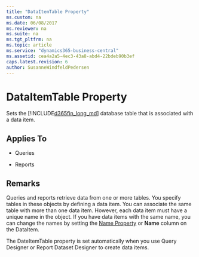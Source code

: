 ```yaml
---
title: "DataItemTable Property"
ms.custom: na
ms.date: 06/08/2017
ms.reviewer: na
ms.suite: na
ms.tgt_pltfrm: na
ms.topic: article
ms.service: "dynamics365-business-central"
ms.assetid: cea4a2a5-4ec3-43a8-abd4-22bdeb90b3ef
caps.latest.revision: 6
author: SusanneWindfeldPedersen
---
```


 

# DataItemTable Property
Sets the [!INCLUDE[d365fin_long_md](../includes/d365fin_long_md.md)] database table that is associated with a data item.  
  
## Applies To  
  
-   Queries  
  
-   Reports  
  
## Remarks  
 Queries and reports retrieve data from one or more tables. You specify tables in these objects by defining a data item. You can associate the same table with more than one data item. However, each data item must have a unique name in the object. If you have data items with the same name, you can change the names by setting the [Name Property](devenv-name-property.md) or **Name** column on the DataItem.  
  
 The DateItemTable property is set automatically when you use Query Designer or Report Dataset Designer to create data items.